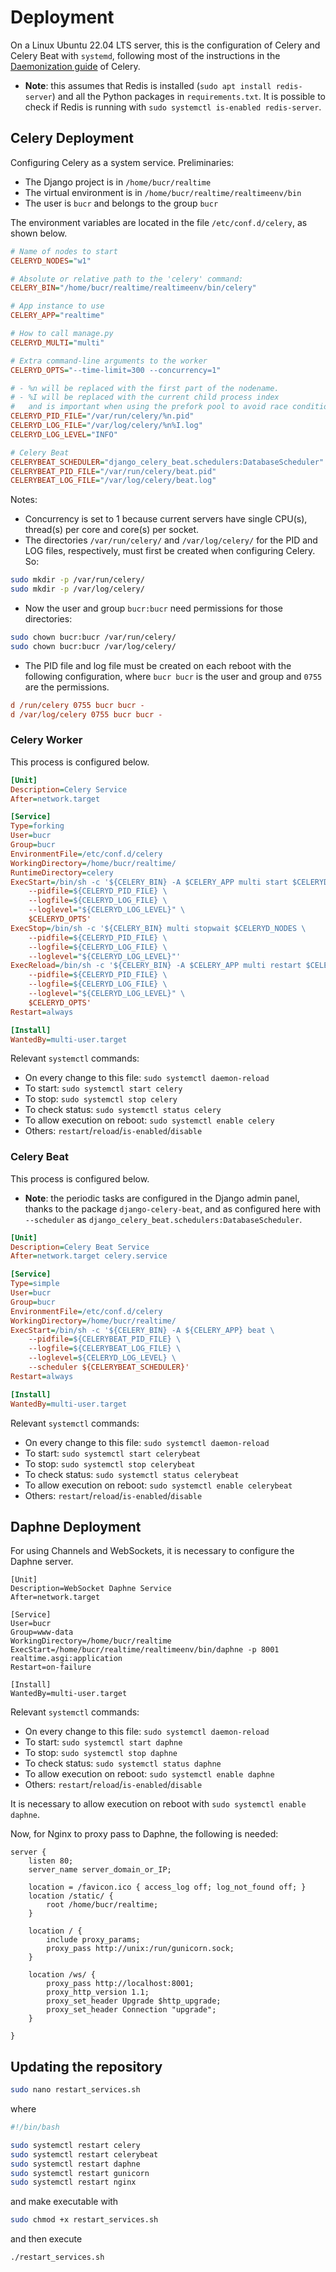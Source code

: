 # Deployment

On a Linux Ubuntu 22.04 LTS server, this is the configuration of Celery and Celery Beat with `systemd`, following most of the instructions in the [Daemonization guide](https://docs.celeryq.dev/en/stable/userguide/daemonizing.html#daemon-systemd-generic) of Celery.

- **Note**: this assumes that Redis is installed (`sudo apt install redis-server`) and all the Python packages in `requirements.txt`. It is possible to check if Redis is running with `sudo systemctl is-enabled redis-server`.

## Celery Deployment

Configuring Celery as a system service. Preliminaries:

- The Django project is in `/home/bucr/realtime`
- The virtual environment is in `/home/bucr/realtime/realtimeenv/bin`
- The user is `bucr` and belongs to the group `bucr`

The environment variables are located in the file `/etc/conf.d/celery`, as shown below.

```ini title="/etc/conf.d/celery"
# Name of nodes to start
CELERYD_NODES="w1"

# Absolute or relative path to the 'celery' command:
CELERY_BIN="/home/bucr/realtime/realtimeenv/bin/celery"

# App instance to use
CELERY_APP="realtime"

# How to call manage.py
CELERYD_MULTI="multi"

# Extra command-line arguments to the worker
CELERYD_OPTS="--time-limit=300 --concurrency=1"

# - %n will be replaced with the first part of the nodename.
# - %I will be replaced with the current child process index
#   and is important when using the prefork pool to avoid race conditions.
CELERYD_PID_FILE="/var/run/celery/%n.pid"
CELERYD_LOG_FILE="/var/log/celery/%n%I.log"
CELERYD_LOG_LEVEL="INFO"

# Celery Beat
CELERYBEAT_SCHEDULER="django_celery_beat.schedulers:DatabaseScheduler"
CELERYBEAT_PID_FILE="/var/run/celery/beat.pid"
CELERYBEAT_LOG_FILE="/var/log/celery/beat.log"
```

Notes:

- Concurrency is set to 1 because current servers have single CPU(s), thread(s) per core and core(s) per socket.
- The directories `/var/run/celery/` and `/var/log/celery/` for the PID and LOG files, respectively, must first be created when configuring Celery. So:

```bash
sudo mkdir -p /var/run/celery/
sudo mkdir -p /var/log/celery/
```

- Now the user and group `bucr:bucr` need permissions for those directories:

```bash
sudo chown bucr:bucr /var/run/celery/
sudo chown bucr:bucr /var/log/celery/
```

- The PID file and log file must be created on each reboot with the following configuration, where `bucr bucr` is the user and group and `0755` are the permissions.

```ini title="/etc/tmpfiles.d/celery.conf"
d /run/celery 0755 bucr bucr -
d /var/log/celery 0755 bucr bucr -
```

### Celery Worker

This process is configured below.

```ini title="/etc/systemd/system/celery.service"
[Unit]
Description=Celery Service
After=network.target

[Service]
Type=forking
User=bucr
Group=bucr
EnvironmentFile=/etc/conf.d/celery
WorkingDirectory=/home/bucr/realtime/
RuntimeDirectory=celery
ExecStart=/bin/sh -c '${CELERY_BIN} -A $CELERY_APP multi start $CELERYD_NODES \
    --pidfile=${CELERYD_PID_FILE} \
    --logfile=${CELERYD_LOG_FILE} \
    --loglevel="${CELERYD_LOG_LEVEL}" \
    $CELERYD_OPTS'
ExecStop=/bin/sh -c '${CELERY_BIN} multi stopwait $CELERYD_NODES \
    --pidfile=${CELERYD_PID_FILE} \
    --logfile=${CELERYD_LOG_FILE} \
    --loglevel="${CELERYD_LOG_LEVEL}"'
ExecReload=/bin/sh -c '${CELERY_BIN} -A $CELERY_APP multi restart $CELERYD_NODES \
    --pidfile=${CELERYD_PID_FILE} \
    --logfile=${CELERYD_LOG_FILE} \
    --loglevel="${CELERYD_LOG_LEVEL}" \
    $CELERYD_OPTS'
Restart=always

[Install]
WantedBy=multi-user.target
```

Relevant `systemctl` commands:

- On every change to this file: `sudo systemctl daemon-reload`
- To start: `sudo systemctl start celery`
- To stop: `sudo systemctl stop celery`
- To check status: `sudo systemctl status celery`
- To allow execution on reboot: `sudo systemctl enable celery`
- Others: `restart`/`reload`/`is-enabled`/`disable`

### Celery Beat

This process is configured below.

- **Note**: the periodic tasks are configured in the Django admin panel, thanks to the package `django-celery-beat`, and as configured here with `--scheduler` as `django_celery_beat.schedulers:DatabaseScheduler`.

```ini title="/etc/systemd/system/celerybeat.service"
[Unit]
Description=Celery Beat Service
After=network.target celery.service

[Service]
Type=simple
User=bucr
Group=bucr
EnvironmentFile=/etc/conf.d/celery
WorkingDirectory=/home/bucr/realtime/
ExecStart=/bin/sh -c '${CELERY_BIN} -A ${CELERY_APP} beat \
    --pidfile=${CELERYBEAT_PID_FILE} \
    --logfile=${CELERYBEAT_LOG_FILE} \
    --loglevel=${CELERYD_LOG_LEVEL} \
    --scheduler ${CELERYBEAT_SCHEDULER}'
Restart=always

[Install]
WantedBy=multi-user.target
```

Relevant `systemctl` commands:

- On every change to this file: `sudo systemctl daemon-reload`
- To start: `sudo systemctl start celerybeat`
- To stop: `sudo systemctl stop celerybeat`
- To check status: `sudo systemctl status celerybeat`
- To allow execution on reboot: `sudo systemctl enable celerybeat`
- Others: `restart`/`reload`/`is-enabled`/`disable`

## Daphne Deployment

For using Channels and WebSockets, it is necessary to configure the Daphne server.

```init title="/etc/systemd/system/daphne.service" hl_lines="9"
[Unit]
Description=WebSocket Daphne Service
After=network.target

[Service]
User=bucr
Group=www-data
WorkingDirectory=/home/bucr/realtime
ExecStart=/home/bucr/realtime/realtimeenv/bin/daphne -p 8001 realtime.asgi:application
Restart=on-failure

[Install]
WantedBy=multi-user.target
```

Relevant `systemctl` commands:

- On every change to this file: `sudo systemctl daemon-reload`
- To start: `sudo systemctl start daphne`
- To stop: `sudo systemctl stop daphne`
- To check status: `sudo systemctl status daphne`
- To allow execution on reboot: `sudo systemctl enable daphne`
- Others: `restart`/`reload`/`is-enabled`/`disable`

It is necessary to allow execution on reboot with `sudo systemctl enable daphne`.

Now, for Nginx to proxy pass to Daphne, the following is needed:

```init title="/etc/nginx/sites-available/realtime" hl_lines="15-20"
server {
    listen 80;
    server_name server_domain_or_IP;

    location = /favicon.ico { access_log off; log_not_found off; }
    location /static/ {
        root /home/bucr/realtime;
    }

    location / {
        include proxy_params;
        proxy_pass http://unix:/run/gunicorn.sock;
    }

    location /ws/ {
        proxy_pass http://localhost:8001;
        proxy_http_version 1.1;
        proxy_set_header Upgrade $http_upgrade;
        proxy_set_header Connection "upgrade";
    }

}
```

## Updating the repository

```bash
sudo nano restart_services.sh
```

where

```bash
#!/bin/bash

sudo systemctl restart celery
sudo systemctl restart celerybeat
sudo systemctl restart daphne
sudo systemctl restart gunicorn
sudo systemctl restart nginx
```

and make executable with

```bash
sudo chmod +x restart_services.sh
```

and then execute

```bash
./restart_services.sh
```
